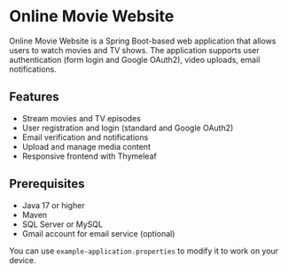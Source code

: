# Online Movie Website

Online Movie Website is a Spring Boot-based web application that allows users to watch movies and TV shows. The application supports user authentication (form login and Google OAuth2), video uploads, email notifications.

## Features

- Stream movies and TV episodes
- User registration and login (standard and Google OAuth2)
- Email verification and notifications
- Upload and manage media content
- Responsive frontend with Thymeleaf

## Prerequisites

- Java 17 or higher
- Maven
- SQL Server or MySQL
- Gmail account for email service (optional)

You can use `example-application.properties` to modify it to work on your device.

